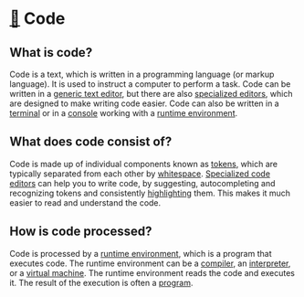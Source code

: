 # [🙈](README.md) Code

## What is code?

Code is a text, which is written in a programming language (or markup language). It is used to instruct a computer to perform a task. Code can be written in a [generic text editor](generic-text-editor.md), but there are also [specialized editors](code-editors.md), which are designed to make writing code easier. Code can also be written in a [terminal](terminal.md) or in a [console](console.md) working with a [runtime environment](runtime-environment.md).

## What does code consist of?

Code is made up of individual components known as [tokens](code-tokens.md), which are typically separated from each other by [whitespace](code-whitespace.md). [Specialized code editors](code-editors.md) can help you to write code, by suggesting, autocompleting and recognizing tokens and consistently [highlighting](code-highlighting.md) them. This makes it much easier to read and understand the code.

## How is code processed?

Code is processed by a [runtime environment](runtime-environment.md), which is a program that executes code. The runtime environment can be a [compiler](compiler.md), an [interpreter](interpreter.md), or a [virtual machine](virtual-machine.md). The runtime environment reads the code and executes it. The result of the execution is often a [program](program.md).
